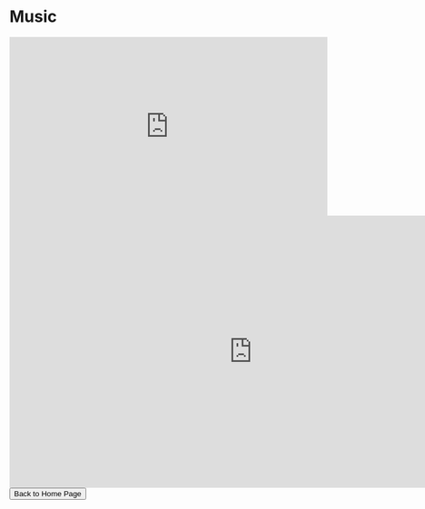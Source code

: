 <html>
<head>
  <title>Music</title>
</head>
<p>
<h1>
Music
</h1>
</p>
<iframe width="560" height="315" src="https://www.youtube.com/embed/videoseries?list=PLTsyreKljN_cGKfx_l4YdGDG0XgZuInYP" frameborder="0" allow="accelerometer; autoplay; encrypted-media; gyroscope; picture-in-picture" allowfullscreen></iframe>
<br>
<iframe width="853" height="480" src="https://www.youtube.com/embed/3fxq7kqyWO8" frameborder="0" allow="accelerometer; autoplay; encrypted-media; gyroscope; picture-in-picture" allowfullscreen></iframe>
<br>
<button onclick="window.location.href = 'index';">Back to Home Page</button>
<html>
